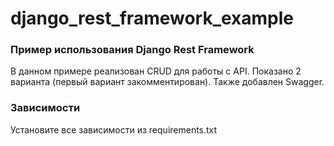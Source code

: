 # django_rest_framework_example

### Пример использования Django Rest Framework
В данном примере реализован CRUD для работы с API. 
Показано 2 варианта (первый вариант закомментирован).
Также добавлен Swagger.

### Зависимости
Установите все зависимости из requirements.txt
